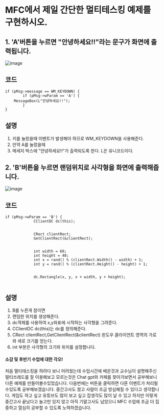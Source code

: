 # 	MFC에서 제일 간단한 멀티테스킹 예제를 구현하시오.

## 1. 'A'버튼을 누르면 "안녕하세요!!"라는 문구가 화면에 출력됩니다.
![image](https://github.com/JunYoung0404/visualprogramming/assets/50895748/dfc7e360-e872-4381-8f5c-01153b7ea62f)

## 코드

```
if (pMsg->message == WM_KEYDOWN) {
		if (pMsg->wParam == 'A') {
	MessageBox(L"안녕하세요!!");
		}
}
```
## 설명
1. 키를 눌렀을때 이벤트가 발생해야 하므로 WM_KEYDOWN을 사용해준다.
2. 만약 A를 눌렀을때
3. 메세지 박스에 "안녕하세요!!"가 출력되도록 한다. L은 유니코드이다.

## 2. 'B'버튼을 누르면 랜덤위치로 사각형을 화면에 출력해줍니다.
![image](https://github.com/JunYoung0404/visualprogramming/assets/50895748/a2442462-9158-4241-98d7-fb7e1b9acf9b)



## 코드
```
if (pMsg->wParam == 'B') {
			 CClientDC dc(this);

			 
			 CRect clientRect;
			 GetClientRect(&clientRect);

			 
			 int width = 60; 
			 int height = 40; 
			 int x = rand() % (clientRect.Width() - width) + 1; 
			 int y = rand() % (clientRect.Height() - height) + 1; 

			 
			 dc.Rectangle(x, y, x + width, y + height);
		
```
## 설명
1. B를 누른게 참이면
2. 랜덤한 위치를 생성해준다.
3. dc객체를 사용하여 x,y좌표에 시작하는 사각형을 그려준다.
4. CClientDC dc(this)는 dc를 정의해준다.
5. CRect clientRect,GetClientRect(&clientRect)  윈도우 클라이언트 영역의 가로와 세로 크기를 얻는다.
6. int 부분은 사각형의 크기와 위치를 설정합니다.


#### 소감 및 후반기 수업에 대한 각오!
처음 멀티태스킹을 하려다 보니 어려웠는데 수업시간에 배운것과 교수님이 설명해주신 멀티쓰레드를 잘 이용해보고 모르는것은 Chat gpt와 카페를 찾아가보면서 공부해보니 다른 예제를 만들어볼수있었습니다. 다음번에는 버튼을 클릭하면 다른 이벤트가 처리될수있도록 공부해보겠습니다. 
 중간고사도 쳤고 사람이 조금 방심해질 수 있다고 생각합니다. 게임도 하고 싶고 유튜브도 많이 보고 싶고 잡생각도 많이 날 수 있고 하지만 이렇게 중간고사 끝났다고 놀고만 있지 않고 아직 기말고사도 남았으니 MFC 수업에 조금 더 집중하고 열심히 공부할 수 있도록 노력하겠습니다.
